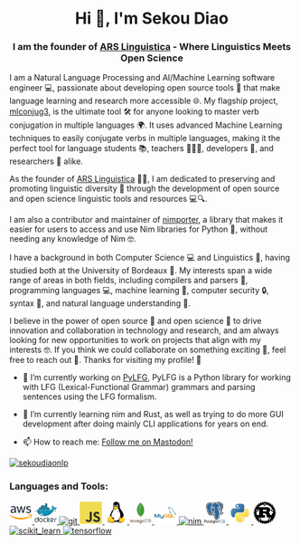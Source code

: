 <h1 align="center">Hi 👋, I'm Sekou Diao</h1>
<h3 align="center">I am the founder of <a href="https://github.com/Ars-Linguistica">ARS Linguistica</a> - Where Linguistics Meets Open Science </h3>

I am a Natural Language Processing and AI/Machine Learning software engineer 💻, passionate about developing open source tools 🔧 that make language learning and research more accessible 🌐. My flagship project, [mlconjug3](https://github.com/Ars-Linguistica/mlconjug3), is the ultimate tool 🛠️ for anyone looking to master verb conjugation in multiple languages 🌍. It uses advanced Machine Learning techniques to easily conjugate verbs in multiple languages, making it the perfect tool for language students 📚, teachers 🧑🏻‍🏫, developers 🤖, and researchers 🧪 alike.

As the founder of [ARS Linguistica](https://github.com/Ars-Linguistica) 🧔🏾, I am dedicated to preserving and promoting linguistic diversity 💬 through the development of open source and open science linguistic tools and resources 💻🔍. 

I am also a contributor and maintainer of [nimporter](https://github.com/Pebaz/nimporter), a library that makes it easier for users to access and use Nim libraries for Python 🐍, without needing any knowledge of Nim 🤓.

I have a background in both Computer Science 💻 and Linguistics 💬, having studied both at the University of Bordeaux 🏫. My interests span a wide range of areas in both fields, including compilers and parsers 🧩, programming languages 💻, machine learning 🤖, computer security 🔒, syntax 📜, and natural language understanding 💬.

I believe in the power of open source 💪 and open science 🧪 to drive innovation and collaboration in technology and research, and am always looking for new opportunities to work on projects that align with my interests 🤓. If you think we could collaborate on something exciting 🤗, feel free to reach out 📩. Thanks for visiting my profile! 🙏


- 🔭 I’m currently working on [PyLFG](https://github.com/Ars-Linguistica/PyLFG), PyLFG is a Python library for working with LFG (Lexical-Functional Grammar) grammars and parsing sentences using the LFG formalism.

- 🌱 I’m currently learning nim and Rust, as well as trying to do more GUI development after doing mainly CLI applications for years on end.

- 📫 How to reach me: <a rel="me" href="https://fosstodon.org/@SekouDiao">Follow me on Mastodon!</a>


<p align="left"> <a href="https://github.com/ryo-ma/github-profile-trophy"><img src="https://github-profile-trophy.vercel.app/?username=sekoudiaonlp&no-bg=true&column=4" alt="sekoudiaonlp" /></a> </p>

<h3 align="left">Languages and Tools:</h3>
<p align="left"> <a href="https://aws.amazon.com" target="_blank" rel="noreferrer"> <img src="https://raw.githubusercontent.com/devicons/devicon/master/icons/amazonwebservices/amazonwebservices-original-wordmark.svg" alt="aws" width="40" height="40"/> </a> <a href="https://www.docker.com/" target="_blank" rel="noreferrer"> <img src="https://raw.githubusercontent.com/devicons/devicon/master/icons/docker/docker-original-wordmark.svg" alt="docker" width="40" height="40"/> </a> <a href="https://git-scm.com/" target="_blank" rel="noreferrer"> <img src="https://www.vectorlogo.zone/logos/git-scm/git-scm-icon.svg" alt="git" width="40" height="40"/> </a> <a href="https://developer.mozilla.org/en-US/docs/Web/JavaScript" target="_blank" rel="noreferrer"> <img src="https://raw.githubusercontent.com/devicons/devicon/master/icons/javascript/javascript-original.svg" alt="javascript" width="40" height="40"/> </a> <a href="https://www.linux.org/" target="_blank" rel="noreferrer"> <img src="https://raw.githubusercontent.com/devicons/devicon/master/icons/linux/linux-original.svg" alt="linux" width="40" height="40"/> </a> <a href="https://www.mongodb.com/" target="_blank" rel="noreferrer"> <img 
src="https://raw.githubusercontent.com/devicons/devicon/master/icons/mongodb/mongodb-original-wordmark.svg" alt="mongodb" width="40" height="40"/> </a> <a href="https://www.mysql.com/" target="_blank" rel="noreferrer"> <img src="https://raw.githubusercontent.com/devicons/devicon/master/icons/mysql/mysql-original-wordmark.svg" alt="mysql" width="40" height="40"/> </a> <a href="https://nim-lang.org/" target="_blank" rel="noreferrer"> <img src="https://www.vectorlogo.zone/logos/nim-lang/nim-lang-icon.svg" alt="nim" width="40" height="40"/> </a> <a href="https://www.postgresql.org" target="_blank" rel="noreferrer"> <img src="https://raw.githubusercontent.com/devicons/devicon/master/icons/postgresql/postgresql-original-wordmark.svg" alt="postgresql" width="40" height="40"/> </a> <a href="https://www.python.org" target="_blank" rel="noreferrer"> <img src="https://raw.githubusercontent.com/devicons/devicon/master/icons/python/python-original.svg" alt="python" width="40" height="40"/> </a> <a href="https://www.rust-lang.org" target="_blank" rel="noreferrer"> <img src="https://raw.githubusercontent.com/devicons/devicon/master/icons/rust/rust-plain.svg" alt="rust" width="40" height="40"/> </a> <a href="https://scikit-learn.org/" target="_blank" rel="noreferrer"> <img src="https://upload.wikimedia.org/wikipedia/commons/0/05/Scikit_learn_logo_small.svg" alt="scikit_learn" width="40" height="40"/> </a> <a href="https://www.tensorflow.org" target="_blank" rel="noreferrer"> <img src="https://www.vectorlogo.zone/logos/tensorflow/tensorflow-icon.svg" alt="tensorflow" width="40" height="40"/> </a> </p>



<!--
**SekouDiaoNlp/SekouDiaoNlp** is a ✨ _special_ ✨ repository because its `README.md` (this file) appears on your GitHub profile.

Here are some ideas to get you started:

- 🔭 I’m currently working on ...
- 🌱 I’m currently learning ...
- 👯 I’m looking to collaborate on ...
- 🤔 I’m looking for help with ...
- 💬 Ask me about ...
- 📫 How to reach me: ...
- 😄 Pronouns: ...
- ⚡ Fun fact: ...
-->
